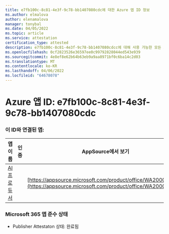 ```yaml
---
title: e7fb100c-8c81-4e3f-9c78-bb1407080cdc에 대한 Azure 앱 ID 정보
ms.author: elmalova
author: elenamalova
manager: tonybal
ms.date: 04/05/2022
ms.topic: article
ms.service: attestation
certification_type: attested
description: e7fb100c-8c81-4e3f-9c78-bb1407080cdcc에 대해 사용 가능한 모든 보안 및 규정 준수 정보입니다.
ms.openlocfilehash: 0cf2823526e36597ee0c99792828044ed543e939
ms.sourcegitcommit: 4e8ef8e62b64b63eb9a9aa8971bf0c6ba14c2d03
ms.translationtype: MT
ms.contentlocale: ko-KR
ms.lasthandoff: 04/06/2022
ms.locfileid: "64678078"
---
```

# <a name="azure-app-id-e7fb100c-8c81-4e3f-9c78-bb1407080cdc"></a>Azure 앱 ID: e7fb100c-8c81-4e3f-9c78-bb1407080cdc


### <a name="apps-associated-with-this-id"></a>이 ID와 연결된 앱:
| **앱 이름** | **인증** | **AppSource에서 보기** |
|--------------|---------------|-----------------------|
| [AI 프로듀서](../forward/WA200003883.md) |  | [https://appsource.microsoft.com/product/office/WA200003883](https://appsource.microsoft.com/product/office/WA200003883) |

### <a name="microsoft-365-app-compliance-status"></a>Microsoft 365 앱 준수 상태
- Publisher Attestaton 상태: 완료됨
